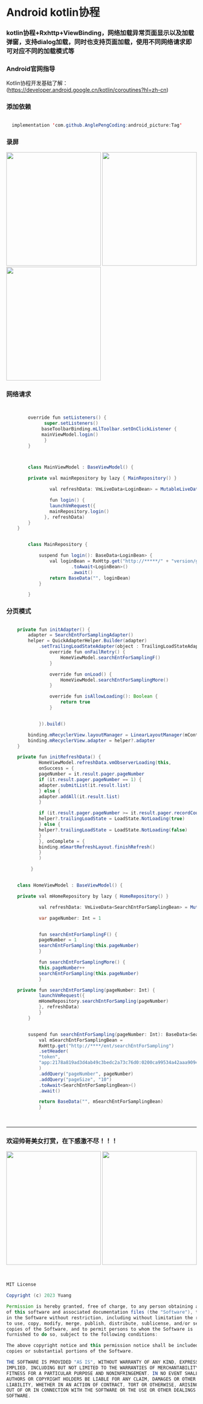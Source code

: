 # Android kotlin协程 


<h3>kotlin协程+Rxhttp+ViewBinding，网络加载异常页面显示以及加载弹窗，支持dialog加载，同时也支持页面加载，使用不同网络请求即可对应不同的加载模式等</h3>



<h3>Android官网指导</h3>

Kotlin协程开发基础了解：
(https://developer.android.google.cn/kotlin/coroutines?hl=zh-cn)


<h3>添加依赖</h3>

```java

  implementation 'com.github.AnglePengCoding:android_picture:Tag'

```


<h3>录屏</h3>

<div align=start>
<img src="https://github.com/AnglePengCoding/android_mvvm/tree/main/GIF/mvvm_home.gif" width="250" height="300" />
<img src="https://github.com/AnglePengCoding/android_mvvm/tree/main/GIF/mvvm_login.gif" width="250" height="300" />
</div>


<div align=start>
<img src="https://github.com/AnglePengCoding/android_picture/blob/main/GIF/mvvm_not_net.gif" width="250" height="300" />
</div>

<h3>网络请求</h3>

```java


        override fun setListeners() {
              super.setListeners()
             baseToolbarBinding.mLlToolbar.setOnClickListener {
             mainViewModel.login()
              }
        }



        class MainViewModel : BaseViewModel() {

        private val mainRepository by lazy { MainRepository() }

                val refreshData: VmLiveData<LoginBean> = MutableLiveData()

                fun login() {
                launchVmRequest({
                mainRepository.login()
              }, refreshData)
        }
    }


        class MainRepository {

            suspend fun login(): BaseData<LoginBean> {
                val loginBean = RxHttp.get("http://*****/" + "version/getLatestOne")
                        .toAwait<LoginBean>()
                        .await()
                return BaseData("", loginBean)
            }

        }

```

<h3>分页模式</h3>

```java

    private fun initAdapter() {
        adapter = SearchEntForSamplingAdapter()
        helper = QuickAdapterHelper.Builder(adapter)
            .setTrailingLoadStateAdapter(object : TrailingLoadStateAdapter.OnTrailingListener {
                override fun onFailRetry() {
                    HomeViewModel.searchEntForSamplingF()
                }

                override fun onLoad() {
                    HomeViewModel.searchEntForSamplingMore()
                }

                override fun isAllowLoading(): Boolean {
                    return true
                }


            }).build()

        binding.mRecyclerView.layoutManager = LinearLayoutManager(mContext)
        binding.mRecyclerView.adapter = helper?.adapter
    }

    private fun initRefreshData() {
            HomeViewModel.refreshData.vmObserverLoading(this,
            onSuccess = {
            pageNumber = it.result.pager.pageNumber
            if (it.result.pager.pageNumber == 1) {
            adapter.submitList(it.result.list)
            } else {
            adapter.addAll(it.result.list)
            }

            if (it.result.pager.pageNumber >= it.result.pager.recordCount) {
            helper?.trailingLoadState = LoadState.NotLoading(true)
            } else {
            helper?.trailingLoadState = LoadState.NotLoading(false)
            }
            }, onComplete = {
            binding.mSmartRefreshLayout.finishRefresh()
            }
            )

         }


    class HomeViewModel : BaseViewModel() {

    private val mHomeRepository by lazy { HomeRepository() }

            val refreshData: VmLiveData<SearchEntForSamplingBean> = MutableLiveData()

            var pageNumber: Int = 1


            fun searchEntForSamplingF() {
            pageNumber = 1
            searchEntForSampling(this.pageNumber)
            }

            fun searchEntForSamplingMore() {
            this.pageNumber++
            searchEntForSampling(this.pageNumber)
            }

    private fun searchEntForSampling(pageNumber: Int) {
            launchVmRequest({
            mHomeRepository.searchEntForSampling(pageNumber)
            }, refreshData)
            }
        }


        suspend fun searchEntForSampling(pageNumber: Int): BaseData<SearchEntForSamplingBean> {
            val mSearchEntForSamplingBean =
            RxHttp.get("http://****/ent/searchEntForSampling")
            .setHeader(
            "token",
            "app:2178a819ad3d4ab49c3bedc2a73c76d0:0200ca99534a42aaa909464b8f15e4c9"
            )
            .addQuery("pageNumber", pageNumber)
            .addQuery("pageSize", "10")
            .toAwait<SearchEntForSamplingBean>()
            .await()

            return BaseData("", mSearchEntForSamplingBean)
            }
        
         
```


***
<h3>欢迎帅哥美女打赏，在下感激不尽！！！</h3>

<div align=start>
<img src="https://github.com/AnglePengCoding/android_picture/blob/main/GIF/wx.jpg" width="250" height="300" />

<img src="https://github.com/AnglePengCoding/android_picture/blob/main/GIF/zfb.jpg" width="250" height="300" />
</div>


```java


MIT License

Copyright (c) 2023 Yuang

Permission is hereby granted, free of charge, to any person obtaining a copy
of this software and associated documentation files (the "Software"), to deal
in the Software without restriction, including without limitation the rights
to use, copy, modify, merge, publish, distribute, sublicense, and/or sell
copies of the Software, and to permit persons to whom the Software is
furnished to do so, subject to the following conditions:

The above copyright notice and this permission notice shall be included in all
copies or substantial portions of the Software.

THE SOFTWARE IS PROVIDED "AS IS", WITHOUT WARRANTY OF ANY KIND, EXPRESS OR
IMPLIED, INCLUDING BUT NOT LIMITED TO THE WARRANTIES OF MERCHANTABILITY,
FITNESS FOR A PARTICULAR PURPOSE AND NONINFRINGEMENT. IN NO EVENT SHALL THE
AUTHORS OR COPYRIGHT HOLDERS BE LIABLE FOR ANY CLAIM, DAMAGES OR OTHER
LIABILITY, WHETHER IN AN ACTION OF CONTRACT, TORT OR OTHERWISE, ARISING FROM,
OUT OF OR IN CONNECTION WITH THE SOFTWARE OR THE USE OR OTHER DEALINGS IN THE
SOFTWARE.
```